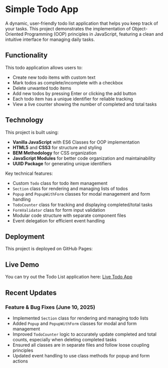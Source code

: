 # Simple Todo App

A dynamic, user-friendly todo list application that helps you keep track of your tasks. This project demonstrates the implementation of Object-Oriented Programming (OOP) principles in JavaScript, featuring a clean and intuitive interface for managing daily tasks.

## Functionality

This todo application allows users to:

- Create new todo items with custom text
- Mark todos as complete/incomplete with a checkbox
- Delete unwanted todo items
- Add new todos by pressing Enter or clicking the add button
- Each todo item has a unique identifier for reliable tracking
- View a live counter showing the number of completed and total tasks

## Technology

This project is built using:

- **Vanilla JavaScript** with ES6 Classes for OOP implementation
- **HTML5** and **CSS3** for structure and styling
- **BEM Methodology** for CSS organization
- **JavaScript Modules** for better code organization and maintainability
- **UUID Package** for generating unique identifiers

Key technical features:

- Custom `Todo` class for todo item management
- `Section` class for rendering and managing lists of todos
- `Popup` and `PopupWithForm` classes for modal management and form handling
- `TodoCounter` class for tracking and displaying completed/total tasks
- `FormValidator` class for form input validation
- Modular code structure with separate component files
- Event delegation for efficient event handling

## Deployment

This project is deployed on GitHub Pages:

## Live Demo

You can try out the Todo List application here: [Live Todo App](https://ruthlessrebekah.github.io/se_project_todo-app/)

## Recent Updates

### Feature & Bug Fixes (June 10, 2025)

- Implemented `Section` class for rendering and managing todo lists
- Added `Popup` and `PopupWithForm` classes for modal and form management
- Improved `TodoCounter` logic to accurately update completed and total counts, especially when deleting completed tasks
- Ensured all classes are in separate files and follow loose coupling principles
- Updated event handling to use class methods for popup and form actions
